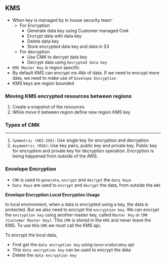 ## KMS

- When key is managed by in house security team'
  - For Encryption
    - Generate data key using Customer managed Cmk
    - Encrypt data with data key
    - Delete data key
    - Store encrypted data key and data in S3
  - For decryption
    - Use CMK to decrypt data key
    - Decrypt data using `Decrypted data key`
- `KMS Master Key` is region specific
- By default KMS can encrypt mx 4kb of data. If we need to encrypt more data, we need to make use of `Envelope Encryption`
- KMS keys are region bounded

### Moving KMS encrypted resources between regions

1. Create a snapshot of the resources
2. While move it between region define new region KMS key

### Types of CMK

---

1. `Symmetric (AES-256)`: Use single key for encryption and decryption
2. `Asymmetric (RSA)`: Use key pairs, public key and private key. Public key for encryption and private key for decryption operation. Encryption is being happened from outside of the AWS.

### Envelope Encryption

- `CMK` is used to `generate`, `encrypt` and `decrypt` the `data keys`
- `Data Keys` are used to `encrypt` and `decrypt` the data, from outside the `AWS`

**Envelope Encryption Local Encryption Usage**

In local environment, when a data is encrypted using a key, the data is protected. But we also need to encrypt the `encryption key`. We can encrypt the `encryption key` using another master key, called `Master Key` or `CMK (Customer Master Key)`. This `CMK` is stored in the `KMS` and never leave the KMS. To use this `CMK` we must call the KMS api.

To encrypt the local data,

- First get the `data encryption key` using `GenerateDataKey` api
- This `data encryption key` can be used to encrypt the data
- Delete the `data encryption key`
